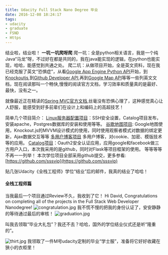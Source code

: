 ```yaml
---
title: Udacity Full Stack Nano Degree 毕业
date: 2016-12-08 18:24:17
tags: 
- udacity
- graduate
- FSND
- Https
---
```


结业啦，结业啦！
**一坑一坑爬呀爬**
爬一坑：全是python相关语言，我是一个纯Java“马龙”呀，不过好在都是共同的，我在java能实现的逻辑，在python也能实现，哈哈，能感觉到共通之处。
爬二坑：从做项目开始，全是英文资料，现在我已经克服了英文“恐惧症”，从看[Google App Engine Python API](https://cloud.google.com/appengine/docs/python/apis)开始，到[Knockoutjs](http://knockoutjs.com/documentation/introduction.html),到[Github Developer API](https://developer.github.com/v3/),再到[Google Map API](https://developers.google.com/maps/documentation/javascript/examples/map-simple)等等一些列英文文档，现在阅读那叫一个畅快,慢慢的阅读官方文档，学习效率和质量真的是最好、最快，没有之一。

就像最近正在精读的[Spring MVC官方文档](http://docs.spring.io/spring/docs/current/spring-framework-reference/htmlsingle/#mvc-ann-async),丝毫没有恐惧心理了，这种感觉真心让人舒服，能感受到好多前辈们在设计上和编码上的高超技艺！

<!-- more -->

简单几个项目简介：
[Linux服务器配置项目](https://github.com/sssvip/udacity-linux-server-configuration)：SSH安全设置，Catalog项目发布，安装apache，Postgres数据库的安装和使用等等。
[谷歌地图项目](https://github.com/sssvip/udacity-neighborhood-map): Google地图使用，Knockout.js的MVVM设计模式的使用，同时使用观察者模式对数据的绑定更新，Ajax数据交互等等
[多用户博客项目](https://github.com/sssvip/udacity-blog) 多用户博客，对cookie、加密、模版技术等的应用。
[Catalog项目](https://github.com/sssvip/fullstack-nanodegree-vm/tree/master/vagrant/catalog)：Oauth2安全认证应用，应用google和facebook做三方用户入口，本次我采用的是github，同时对Flask等项目框架的使用。
等等等等不再一一列举！ 本次学位项目全部采用github提交，更多参看:[https://github.com/sssvip](https://github.com/sssvip)


贴几张Udacity《全栈工程师》学位“结业”后的邮件，我真的结业了哈哈！

#### 全栈工程师篇
当我最后一个项目通过Review不久，我收到了它！
Hi David, Congratulations on completing all of the projects in the Full Stack Web Developer Nanodegree!
![congratulation.jpg](congratulation.jpg)
我不慌不慢的把我的身份认证了，安安静静的等待通过最后的审核！
![graduation.jpg](graduation.jpg)

叫我去领取“毕业大礼包”？我还不去？哈哈，国外的学位结业仪式还是听“隆重的”。

![thirt.jpg](thirt.jpg)
我领取了一件M号udacity定制的毕业“学士服”，准备将它好好收藏在狭小的衣柜里！